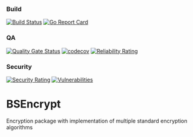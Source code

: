 ### Build 
[![Build Status](https://travis-ci.com/bykovme/bsencrypt.svg?branch=master)](https://travis-ci.com/bykovme/bsencrypt)
[![Go Report Card](https://goreportcard.com/badge/github.com/bykovme/bsencrypt)](https://goreportcard.com/report/github.com/bykovme/bsencrypt)
### QA
[![Quality Gate Status](https://sonarcloud.io/api/project_badges/measure?project=bykovme_bsencrypt&metric=alert_status)](https://sonarcloud.io/dashboard?id=bykovme_bsencrypt)
[![codecov](https://codecov.io/gh/bykovme/bsencrypt/branch/master/graph/badge.svg)](https://codecov.io/gh/bykovme/bsencrypt)
[![Reliability Rating](https://sonarcloud.io/api/project_badges/measure?project=bykovme_bsencrypt&metric=reliability_rating)](https://sonarcloud.io/dashboard?id=bykovme_bsencrypt)

### Security
[![Security Rating](https://sonarcloud.io/api/project_badges/measure?project=bykovme_bsencrypt&metric=security_rating)](https://sonarcloud.io/dashboard?id=bykovme_bsencrypt)
[![Vulnerabilities](https://sonarcloud.io/api/project_badges/measure?project=bykovme_bsencrypt&metric=vulnerabilities)](https://sonarcloud.io/dashboard?id=bykovme_bsencrypt)

# BSEncrypt

Encryption package with implementation of multiple standard encryption algorithms
